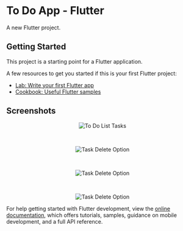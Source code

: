 # To Do App - Flutter

A new Flutter project.

## Getting Started

This project is a starting point for a Flutter application.

A few resources to get you started if this is your first Flutter project:

- [Lab: Write your first Flutter app](https://docs.flutter.dev/get-started/codelab)
- [Cookbook: Useful Flutter samples](https://docs.flutter.dev/cookbook)


## Screenshots


<p align="center">
  <img src="https://i.postimg.cc/6Qc14HQS/Screenshot-1709752722.png" alt="To Do List Tasks">
</p>

<br>

<p align="center">
  <img src="https://i.postimg.cc/7YVknNb3/Screenshot-1709752725.png" alt="Task Delete Option">
</p>

<br>

<p align="center">
  <img src="https://i.postimg.cc/65NZvBG7/Screenshot-1709752749.png" alt="Task Delete Option">
</p>

<br>

<p align="center">
  <img src="https://i.postimg.cc/MKWTwHQY/Screenshot-1709752760.png" alt="Task Delete Option">
</p>



For help getting started with Flutter development, view the
[online documentation](https://docs.flutter.dev/), which offers tutorials,
samples, guidance on mobile development, and a full API reference.
